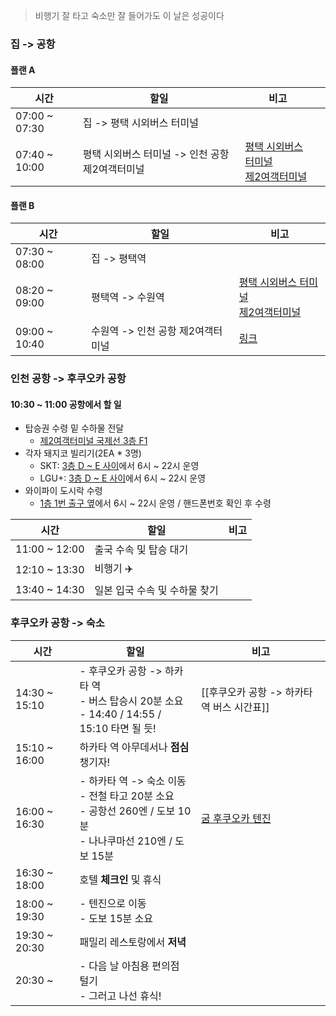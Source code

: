 > 비행기 잘 타고 숙소만 잘 들어가도 이 날은 성공이다
### 집 -> 공항
#### 플랜 A
| 시간            | 할일                           | 비고                                                                                                                                                                                                                                                                                                 |     |
| ------------- | ---------------------------- | -------------------------------------------------------------------------------------------------------------------------------------------------------------------------------------------------------------------------------------------------------------------------------------------------- | --- |
| 07:00 ~ 07:30 | 집 -> 평택 시외버스 터미널             |                                                                                                                                                                                                                                                                                                    |     |
| 07:40 ~ 10:00 | 평택 시외버스 터미널 -> 인천 공항 제2여객터미널 | [평택 시외버스 터미널](https://transportation.asamaru.net/%EC%8B%9C%EC%99%B8%EB%B2%84%EC%8A%A4/%EC%8B%9C%EA%B0%84%ED%91%9C/%ED%8F%89%ED%83%9D%EC%8B%9C%EC%99%B8%EB%B2%84%EC%8A%A4%ED%84%B0%EB%AF%B8%EB%84%90/)<br>[제2여객터미널](https://www.jinair.com/promotion/event/BnmmebJXVmcmhRD?snsLang=ko_KR&ctrCd=KOR) |     |
#### 플랜 B
| 시간            | 할일                   | 비고                                                                                                                                                                                                                                                                                                                                                                     |
| ------------- | -------------------- | ---------------------------------------------------------------------------------------------------------------------------------------------------------------------------------------------------------------------------------------------------------------------------------------------------------------------------------------------------------------------- |
| 07:30 ~ 08:00 | 집 -> 평택역             |                                                                                                                                                                                                                                                                                                                                                                        |
| 08:20 ~ 09:00 | 평택역 -> 수원역           | [평택 시외버스 터미널](https://transportation.asamaru.net/%EC%8B%9C%EC%99%B8%EB%B2%84%EC%8A%A4/%EC%8B%9C%EA%B0%84%ED%91%9C/%ED%8F%89%ED%83%9D%EC%8B%9C%EC%99%B8%EB%B2%84%EC%8A%A4%ED%84%B0%EB%AF%B8%EB%84%90/)<br>[제2여객터미널](https://www.jinair.com/promotion/event/BnmmebJXVmcmhRD?snsLang=ko_KR&ctrCd=KOR)                                                                     |
| 09:00 ~ 10:40 | 수원역 -> 인천 공항 제2여객터미널 | [링크](<https://map.naver.com/p/directions/14137544.3950592,4476234.3926054,%EC%88%98%EC%9B%90%EC%97%AD%20(%EA%B3%A0%EC%86%8D%EC%B2%A0%EB%8F%84),19546226,PLACE_POI/14074642.548682,4504452.9559392,%EC%9D%B8%EC%B2%9C%EA%B5%AD%EC%A0%9C%EA%B3%B5%ED%95%AD%20%EC%A0%9C2%EC%97%AC%EA%B0%9D%ED%84%B0%EB%AF%B8%EB%84%90,1559888035,PLACE_POI/-/transit/0?c=16.00,0,0,0,dh>) |
### 인천 공항 -> 후쿠오카 공항
#### 10:30 ~ 11:00 공항에서 할 일
- 탑승권 수령 밑 수하물 전달
	- [제2여객터미널 국제선 3층 F1](https://www.jinair.com/ready/counter) 
- 각자 돼지코 빌리기(2EA * 3명)
	- SKT: [3층 D ~ E 사이](https://www.tworld.co.kr/poc/html/center/CS4.4.7T.1T.html)에서 6시 ~ 22시 운영
	- LGU+: [3층 D ~ E 사이](https://www.lguplus.com/plan/roaming/support)에서 6시 ~ 22시 운영
- 와이파이 도시락 수령
	- [1층 1번 출구 옆](https://www.wifidosirak.com/v3/reserv_delieverplace.aspx#)에서 6시 ~ 22시 운영 / 핸드폰번호 확인 후 수령

| 시간            | 할일                | 비고  |
| ------------- | ----------------- | --- |
| 11:00 ~ 12:00 | 출국 수속 및 탑승 대기     |     |
| 12:10 ~ 13:30 | 비행기 ✈️            |     |
| 13:40 ~ 14:30 | 일본 입국 수속 및 수하물 찾기 |     |
### 후쿠오카 공항 -> 숙소
| 시간            | 할일                                                                                     | 비고                                                                                                                                                                                                                                                                                                                                                                                                                                                                                                                                                                                  |
| ------------- | -------------------------------------------------------------------------------------- | ----------------------------------------------------------------------------------------------------------------------------------------------------------------------------------------------------------------------------------------------------------------------------------------------------------------------------------------------------------------------------------------------------------------------------------------------------------------------------------------------------------------------------------------------------------------------------------- |
| 14:30 ~ 15:10 | - 후쿠오카 공항 -> 하카타 역<br>- 버스 탑승시 20분 소요<br>- 14:40 / 14:55 / 15:10 타면 될 듯!               | [[후쿠오카 공항 -> 하카타역 버스 시간표]]                                                                                                                                                                                                                                                                                                                                                                                                                                                                                                                                                          |
| 15:10 ~ 16:00 | 하카타 역 아무데서나 **점심** 챙기자!                                                                |                                                                                                                                                                                                                                                                                                                                                                                                                                                                                                                                                                                     |
| 16:00 ~ 16:30 | - 하카타 역 -> 숙소 이동<br>- 전철 타고 20분 소요<br>  - 공항선 260엔 / 도보 10분<br>  - 나나쿠마선 210엔 / 도보 15분 | [굼 후쿠오카 텐진](<[굼 후쿠오카 텐진](https://www.agoda.com/ko-kr/toho-hotel-tenjin/hotel/fukuoka-jp.html?finalPriceView=1&isShowMobileAppPrice=false&cid=1891463&numberOfBedrooms=&familyMode=false&adults=3&children=0&rooms=1&maxRooms=0&checkIn=2024-05-14&isCalendarCallout=false&childAges=&numberOfGuest=0&missingChildAges=false&travellerType=3&showReviewSubmissionEntry=false&currencyCode=KRW&isFreeOccSearch=false&tag=45b17d1d-e0b0-fe2a-ce90-5513829d856b&isCityHaveAsq=false&tspTypes=17%2C5&los=4&searchrequestid=6abda69e-6002-4a33-ace9-ffb50f0d70ca&ds=fheTzf5wj%2BZvgP5K)>) |
| 16:30 ~ 18:00 | 호텔 **체크인** 및 휴식                                                                        |                                                                                                                                                                                                                                                                                                                                                                                                                                                                                                                                                                                     |
| 18:00 ~ 19:30 | - 텐진으로 이동<br>- 도보 15분 소요                                                               |                                                                                                                                                                                                                                                                                                                                                                                                                                                                                                                                                                                     |
| 19:30 ~ 20:30 | 패밀리 레스토랑에서 **저녁**                                                                      |                                                                                                                                                                                                                                                                                                                                                                                                                                                                                                                                                                                     |
| 20:30 ~       | - 다음 날 아침용 편의점 털기<br>- 그러고 나선 휴식!                                                      |                                                                                                                                                                                                                                                                                                                                                                                                                                                                                                                                                                                     |
